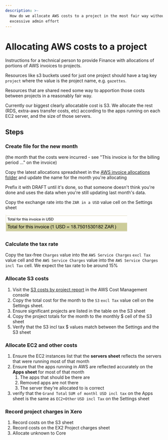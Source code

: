 ```yaml
---
description: >-
  How do we allocate AWS costs to a project in the most fair way without
  excessive admin effort
---
```


# Allocating AWS costs to a project

Instructions for a technical person to provide Finance with allocations of portions of AWS invoices to projects.

Resources like s3 buckets used for just one project should have a tag key `project` where the value is the project name, e.g. `gazettes`.

Resources that are shared need some way to apportion those costs between projects in a reasonably fair way.

Currently our biggest clearly allocatable cost is S3. We allocate the rest \(RDS, extra-aws transfer costs, etc\) according to the apps running on each EC2 server, and the size of those servers.

## Steps

### Create file for the new month

 \(the month that the costs were incurred - see "This invoice is for the billing period ..." on the invoice\)

Copy the latest allocations spreadsheet in the [AWS invoice allocations folder](https://drive.google.com/drive/folders/1FqRVxmUFCdhknIB8kwV2z4lOSPfjA0eS) and update the name for the month you're allocating

Prefix it with DRAFT until it's done, so that someone doesn't think you're done and uses the data when you're still updating last month's data.

Copy the exchange rate into the `ZAR in a USD` value cell on the Settings sheet

![](../../.gitbook/assets/screenshot_2020-04-29_16-43-53.png)

### Calculate the tax rate

Copy the tax-free `Charges` value into the `AWS Service Charges` `excl Tax` value cell and the `AWS Service Charges` value into the  `AWS Service Charges` `incl Tax` cell. We expect the tax rate to be around 15% 

### Allocate S3 costs

1. Visit the [S3 costs by project report](https://console.aws.amazon.com/cost-management/home?#/custom?groupBy=TagKeyValue:project&hasBlended=false&hasAmortized=false&excludeDiscounts=true&excludeTaggedResources=false&excludeCategorizedResources=false&excludeForecast=false&timeRangeOption=Last3Months&granularity=Monthly&reportName=S3%20costs%20by%20project%20-%20last%203%20months&reportType=CostUsage&isTemplate=false&filter=%5B%7B%22dimension%22:%22Service%22,%22values%22:%5B%22Amazon%20Simple%20Storage%20Service%22%5D,%22include%22:true,%22children%22:null%7D%5D&chartStyle=Stack&forecastTimeRangeOption=None&usageAs=usageQuantity&startDate=2020-01-01&endDate=2020-03-31&reportId=efc5673d-75ad-42a8-99b5-9e4ffdbc2361) in the AWS Cost Management console
2. Copy the total cost for the month to the `S3` `excl Tax` value cell on the Settings sheet.
3. Ensure significant projects are listed in the table on the S3 sheet
4. Copy the project totals for the month to the monthly $ cell of the S3 sheet
5. Verify that the S3 incl tax $ values match between the Settings and the S3 sheet

### Allocate EC2 and other costs

1. Ensure the EC2 instances list that the **servers sheet** reflects the servers that were running most of that month
2. Ensure that the apps running in AWS are reflected accurately on the **Apps sheet** for most of that month
   1. The apps that should be there are
   2. Removed apps are not there
   3. The server they're allocated to is correct
3. verify that the `Grand Total` `SUM of monthl USD incl tax` on the Apps sheet is the same as `EC2+Other` `USD incl Tax` on the Settings sheet

### Record project charges in Xero

1. Record costs on the S3 sheet
2. Record costs on the EX2 Project charges sheet
3. Allocate unknown to Core



